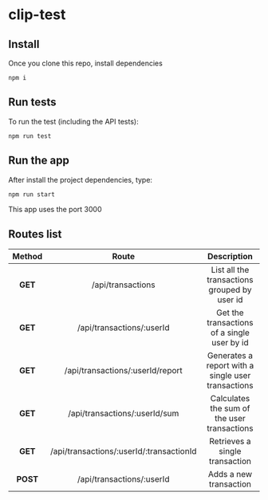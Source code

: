 # clip-test

## Install

Once you clone this repo, install dependencies

```
npm i
```

## Run tests

To run the test (including the API tests):

```
npm run test
```

## Run the app

After install the project dependencies, type:

```
npm run start
```
This app uses the port 3000

## Routes list

| Method | Route | Description |
| :---: | :---: | :---: |
| **GET** | /api/transactions | List all the transactions grouped by user id |
| **GET** | /api/transactions/:userId | Get the transactions of a single user by id |
| **GET** | /api/transactions/:userId/report | Generates a report with a single user transactions |
| **GET** | /api/transactions/:userId/sum | Calculates the sum of the user transactions |
| **GET** | /api/transactions/:userId/:transactionId | Retrieves a single transaction |
| **POST** | /api/transactions/:userId | Adds a new transaction |




